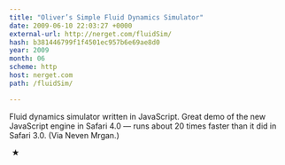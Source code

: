 ```yaml
---
title: "Oliver’s Simple Fluid Dynamics Simulator"
date: 2009-06-10 22:03:27 +0000
external-url: http://nerget.com/fluidSim/
hash: b381446799f1f4501ec957b6e69ae8d0
year: 2009
month: 06
scheme: http
host: nerget.com
path: /fluidSim/

---
```


Fluid dynamics simulator written in JavaScript. Great demo of the new JavaScript engine in Safari 4.0 — runs about 20 times faster than it did in Safari 3.0. (Via Neven Mrgan.)



 ★ 

